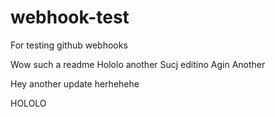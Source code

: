 # webhook-test
For testing github webhooks

Wow such a readme
Hololo another
Sucj editino
Agin
Another

Hey another update
herhehehe

HOLOLO
